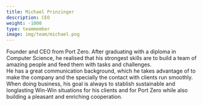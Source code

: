 ```yaml
---
title: Michael Prinzinger
description: CEO
weight: -1000
type: teammember
image: img/team/michael.png
---
```

Founder and CEO from Port Zero. After graduating with a diploma in Computer Science, he realised that his strongest skills are to build a team of amazing people and feed them with tasks and challenges.  
He has a great communication background, which he takes advantage of to make the company and the specially the contact with clients run smoothly. 
When doing business, his goal is always to stablish sustainable and longlasting Win-Win situations for his clients and for Port Zero while also building a pleasant and enriching cooperation.
